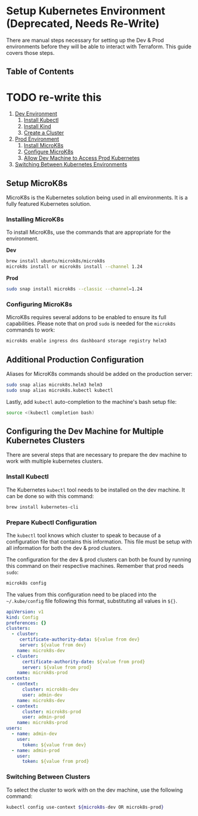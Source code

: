 # Setup Kubernetes Environment (Deprecated, Needs Re-Write)

There are manual steps necessary for setting up the Dev & Prod environments before they will be able to interact with Terraform. This guide covers those steps.

## Table of Contents
# TODO re-write this

1. [Dev Environment](#dev-environment)
   1. [Install Kubectl](#install-kubectl)
   2. [Install Kind](#install-kind)
   3. [Create a Cluster](#create-a-cluster)
2. [Prod Environment](#prod-environment)
   1. [Install MicroK8s](#install-microk8s)
   2. [Configure MicroK8s](#configure-microk8s)
   3. [Allow Dev Machine to Access Prod Kubernetes](#allow-dev-machine-to-access-prod-kubernetes)
3. [Switching Between Kubernetes Environments](#switching-between-kubernetes-environments)

## Setup MicroK8s

MicroK8s is the Kubernetes solution being used in all environments. It is a fully featured Kubernetes solution.

### Installing MicroK8s

To install MicroK8s, use the commands that are appropriate for the environment.

**Dev**
```bash
brew install ubuntu/microk8s/microk8s
microk8s install or microk8s install --channel 1.24
```

**Prod**
```bash
sudo snap install microk8s --classic --channel=1.24
```

### Configuring MicroK8s

MicroK8s requires several addons to be enabled to ensure its full capabilities. Please note that on prod `sudo` is needed for the `microk8s` commands to work:

```bash
microk8s enable ingress dns dashboard storage registry helm3
```

## Additional Production Configuration

Aliases for MicroK8s commands should be added on the production server:

```bash
sudo snap alias microk8s.helm3 helm3
sudo snap alias microk8s.kubectl kubectl
```

Lastly, add `kubectl` auto-completion to the machine's bash setup file:

```bash
source <(kubectl completion bash)
```

## Configuring the Dev Machine for Multiple Kubernetes Clusters

There are several steps that are necessary to prepare the dev machine to work with multiple kubernetes clusters.

### Install Kubectl

The Kubernetes `kubectl` tool needs to be installed on the dev machine. It can be done so with this command:

```bash
brew install kubernetes-cli
```

### Prepare Kubectl Configuration

The `kubectl` tool knows which cluster to speak to because of a configuration file that contains this information. This file must be setup with all information for both the dev & prod clusters.

The configuration for the dev & prod clusters can both be found by running this command on their respective machines. Remember that prod needs `sudo`:

```bash
microk8s config
```

The values from this configuration need to be placed into the `~/.kube/config` file following this format, substituting all values in `${}`.

```yaml
apiVersion: v1
kind: Config
preferences: {}
clusters:
  - cluster:
     certificate-authority-data: ${value from dev}
     server: ${value from dev}
    name: microk8s-dev
  - cluster:
      certificate-authority-date: ${value from prod}
      server: ${value from prod}
    name: microk8s-prod
contexts:
  - context:
      cluster: microk8s-dev
      user: admin-dev
    name: microk8s-dev
  - context:
      cluster: microk8s-prod
      user: admin-prod
    name: microk8s-prod
users:
  - name: admin-dev
    user:
      token: ${value from dev}
  - name: admin-prod
    user:
      token: ${value from prod}
```

### Switching Between Clusters

To select the cluster to work with on the dev machine, use the following command:

```bash
kubectl config use-context ${microk8s-dev OR microk8s-prod}
```
